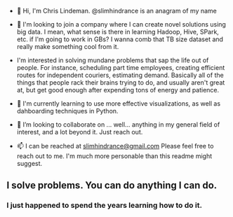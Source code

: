 - 👋 Hi, I'm Chris Lindeman.  @slimhindrance is an anagram of my name
 
- 👀 I'm looking to join a company where I can create novel solutions using big data.  I mean, what sense is there in learning Hadoop, Hive, SPark, etc. if I'm going to work in GBs?  I wanna comb that TB size dataset and really make something cool from it. 

- I'm interested in solving mundane problems that sap the life out of people.  For instance, scheduling part time employees, creating efficient routes for independent couriers, estimating demand.  Basically all of the things that people rack their brains trying to do, and usually aren't great at, but get good enough after expending tons of energy and patience.

- 🌱 I'm currently learning to use more effective visualizations, as well as dahboarding techniques in Python.  
- 💞️ I’m looking to collaborate on ...  well... anything in my general field of interest, and a lot beyond it.  Just reach out.  
- 📫 I can be reached at slimhindrance@gmail.com  Please feel free to reach out to me.  I'm much more personable than this readme might suggest.

## I solve problems.  You can do anything I can do.  
### I just happened to spend the years learning how to do it.  


<!---
slimhindrance/slimhindrance is a ✨ special ✨ repository because its `README.md` (this file) appears on your GitHub profile.
You can click the Preview link to take a look at your changes.
--->






